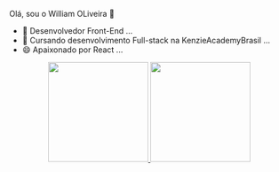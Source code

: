 Olá, sou o William OLiveira 👋

- 🔭 Desenvolvedor Front-End ...
- 🌱 Cursando desenvolvimento Full-stack na KenzieAcademyBrasil ...
- 😄 Apaixonado por React ...

<div align="center">
  <a href="https://github.com/WilliamOLiveira1001">
  <img height="180em" src="https://github-readme-stats.vercel.app/api?username=WilliamOLiveira1001&show_icons=true&theme=cobalt&include_all_commits=true&count_private=true"/>
  <img height="180em" src="https://github-readme-stats.vercel.app/api/top-langs/?username=WilliamOLiveira1001&layout=compact&langs_count=7&theme=cobalt"/>
</div>
